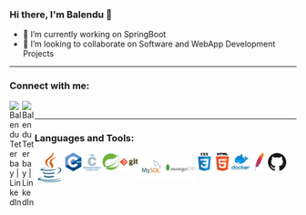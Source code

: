 ### Hi there, I'm Balendu 👋

- 🔭 I’m currently working on SpringBoot
- 👯 I’m looking to collaborate on Software and WebApp Development Projects

---
<!--
**BalenduTeterbay/balenduteterbay** is a ✨ _special_ ✨ repository because its `README.md` (this file) appears on your GitHub profile.

Here are some ideas to get you started:
[<img align="left" alt="Balendu Teterbay | Instagram" width="22px" src="https://cdn.jsdelivr.net/npm/simple-icons@v3/icons/instagram.svg" />][instagram]
- 🔭 I’m currently working on ...
- 🌱 I’m currently learning ...
- 👯 I’m looking to collaborate on ...
- 🤔 I’m looking for help with ...
- 💬 Ask me about ...
- 📫 How to reach me: ...
- 😄 Pronouns: ...
- ⚡ Fun fact: ...
-->
### Connect with me:

[<img align="left" alt="Balendu Teterbay | LinkedIn" width="22px" src="https://cdn.jsdelivr.net/npm/simple-icons@v3/icons/linkedin.svg" />][linkedin]
[<img align="left" alt="Balendu Teterbay | LinkedIn" width="22px" src="https://cdn.jsdelivr.net/npm/simple-icons@3.12.3/icons/leetcode.svg" />][leetcode]


<br />

---
### Languages and Tools:

<img align="left" alt="Java" width="52px" src="https://github.com/github/explore/blob/master/topics/java/java.png" />
<img align="left" alt="C++" width="32px" src="https://github.com/github/explore/blob/master/topics/cpp/cpp.png" />
<img align="left" alt="C" width="34px" src="https://github.com/github/explore/blob/master/topics/c/c.png" />
<img align="left" alt="Spring-boot" width="32px" src="https://github.com/github/explore/blob/master/topics/spring-boot/spring-boot.png" />
<img align="left" alt="Git" width="32px" src="https://raw.githubusercontent.com/github/explore/80688e429a7d4ef2fca1e82350fe8e3517d3494d/topics/git/git.png" />
<img align="left" alt="MySQL" width="48px" src="https://raw.githubusercontent.com/github/explore/80688e429a7d4ef2fca1e82350fe8e3517d3494d/topics/mysql/mysql.png" />
<img align="left" alt="MongoDB" width="52px" src="https://github.com/github/explore/blob/master/topics/mongodb/mongodb.png" />
<img align="left" alt="CSS" width="32px" src="https://github.com/github/explore/blob/master/topics/css/css.png" />
<img align="left" alt="HTML" width="32px" src="https://github.com/github/explore/blob/master/topics/html/html.png" />
<img align="left" alt="Docker" width="32px" src="https://github.com/github/explore/blob/master/topics/docker/docker.png" />
<img align="left" alt="Maven" width="32px" src="https://github.com/github/explore/blob/master/topics/maven/maven.png" />
<img align="left" alt="GitHub" width="32px" src="https://raw.githubusercontent.com/github/explore/78df643247d429f6cc873026c0622819ad797942/topics/github/github.png" />


<br />
<br />





[linkedin]: https://www.linkedin.com/in/balenduteterbay/
[leetcode]: https://leetcode.com/balenduteterbay/ 
